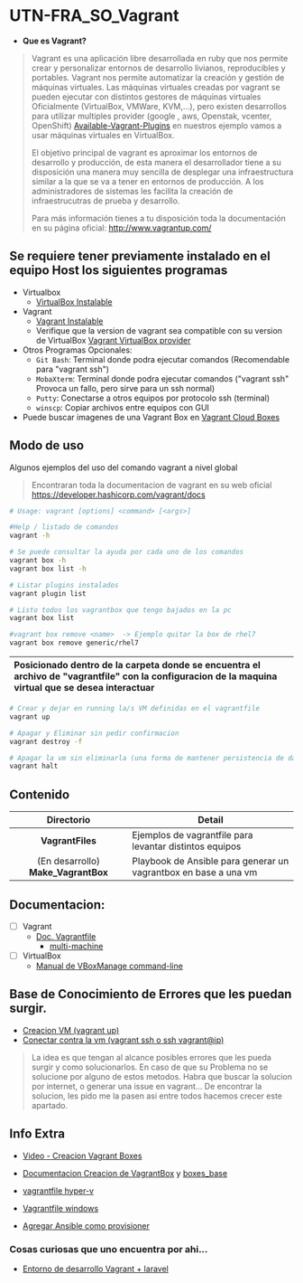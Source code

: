 # UTN-FRA_SO_Vagrant

- **Que es Vagrant?**
>Vagrant es una aplicación libre desarrollada en ruby que nos permite crear y personalizar entornos de desarrollo livianos, reproducibles y portables. Vagrant nos permite automatizar la creación y gestión de máquinas virtuales. Las máquinas virtuales creadas por vagrant se pueden ejecutar con distintos gestores de máquinas virtuales
> Oficialmente (VirtualBox, VMWare, KVM,…), pero existen desarrollos para utilizar multiples provider (google , aws, Openstak, vcenter, OpenShift) [Available-Vagrant-Plugins](https://github.com/hashicorp/vagrant/wiki/Available-Vagrant-Plugins#providers) en nuestros ejemplo vamos a usar máquinas virtuales en VirtualBox.
>
>El objetivo principal de vagrant es aproximar los entornos de desarrollo y producción, de esta manera el desarrollador tiene a su disposición una manera  muy sencilla de desplegar una infraestructura similar a la que se va a tener en entornos de producción. A los administradores de sistemas les facilita la creación de infraestrucutras de prueba y desarrollo.
>
>Para más información tienes a tu disposición toda la documentación en su página oficial: http://www.vagrantup.com/


## Se requiere tener previamente instalado en el equipo Host los siguientes programas
  - Virtualbox 
    - [VirtualBox Instalable](https://www.virtualbox.org/wiki/Downloads)
  - Vagrant
    - [Vagrant Instalable](https://developer.hashicorp.com/vagrant/downloads?product_intent=vagrant)
    - Verifique que la version de vagrant sea compatible con su version de VirtualBox [Vagrant VirtualBox provider](https://developer.hashicorp.com/vagrant/docs/providers/virtualbox)
  - Otros Programas Opcionales:
    - `Git Bash`: Terminal donde podra ejecutar comandos (Recomendable para "vagrant ssh")
    - `MobaXterm`: Terminal donde podra ejecutar comandos ("vagrant ssh" Provoca un fallo, pero sirve para un ssh normal)
    - `Putty`: Conectarse a otros equipos por protocolo ssh (terminal)
    - `winscp`: Copiar archivos entre equipos con GUI 
  - Puede buscar imagenes de una Vagrant Box en [Vagrant Cloud Boxes](https://app.vagrantup.com/boxes/search)

## Modo de uso

Algunos ejemplos del uso del comando vagrant a nivel global 
> Encontraran toda la documentacion de vagrant en su web oficial 
> https://developer.hashicorp.com/vagrant/docs 


```sh
# Usage: vagrant [options] <command> [<args>]

#Help / listado de comandos
vagrant -h

# Se puede consultar la ayuda por cada uno de los comandos
vagrant box -h
vagrant box list -h

# Listar plugins instalados
vagrant plugin list

# Listo todos los vagrantbox que tengo bajados en la pc
vagrant box list

#vagrant box remove <name>  -> Ejemplo quitar la box de rhel7
vagrant box remove generic/rhel7
```


| Posicionado dentro de la carpeta donde se encuentra el archivo de "vagrantfile" con la configuracion de la maquina virtual que se desea interactuar |
| :-- |

```sh
# Crear y dejar en running la/s VM definidas en el vagrantfile
vagrant up

# Apagar y Eliminar sin pedir confirmacion
vagrant destroy -f

# Apagar la vm sin eliminarla (una forma de mantener persistencia de datos)
vagrant halt
```


## Contenido

| Directorio | Detail |
| :--: | -- |
| **VagrantFiles** 		| Ejemplos de vagrantfile para levantar distintos equipos |
| (En desarrollo) **Make_VagrantBox**	| Playbook de Ansible para generar un vagrantbox en base a una vm |

## Documentacion:
- [ ] Vagrant
   - [Doc. Vagrantfile](https://developer.hashicorp.com/vagrant/docs/vagrantfile)
     - [multi-machine](https://developer.hashicorp.com/vagrant/docs/multi-machine)
- [ ] VirtualBox
   - [Manual de VBoxManage command-line](https://www.virtualbox.org/manual/ch08.html#vboxmanage-intro)

## Base de Conocimiento de Errores que les puedan surgir.
- [Creacion VM (vagrant up)](extras/knowledge_DB/vagratn_up.md)
- [Conectar contra la vm (vagrant ssh o ssh vagrant@ip)](extras/knowledge_DB/Conexion.md)

> La idea es que tengan al alcance posibles errores que les pueda surgir y como solucionarlos.
> En caso de que su Problema no se solucione por alguno de estos metodos.
> Habra que buscar la solucion por internet, o generar una issue en vagrant... 
> De encontrar la solucion, les pido me la pasen asi entre todos hacemos crecer este apartado.


## Info Extra

- [Video - Creacion Vagrant Boxes](https://www.youtube.com/watch?v=TUfciJ7tynY)
- [Documentacion Creacion de VagrantBox](https://developer.hashicorp.com/vagrant/vagrant-cloud/boxes/create) y [boxes_base](https://developer.hashicorp.com/vagrant/docs/boxes/base)

- [vagrantfile hyper-v](https://learn.microsoft.com/en-us/virtualization/community/team-blog/2017/20170706-vagrant-and-hyper-v-tips-and-tricks)
- [Vagrantfile windows](https://dev.to/sannae/setting-up-windows-virtual-test-environments-with-vagrant-4k1b)
- [Agregar Ansible como provisioner](https://briantsaunders.github.io/posts/2021/02/working-with-the-ansible-local-provisioner-for-vagrant-boxes/)

### Cosas curiosas que uno encuentra por ahi...
- [Entorno de desarrollo Vagrant + laravel](https://medium.com/@joaquin.villagra/homestead-el-entorno-de-desarrollo-ideal-para-laravel-36844d38dc55)

